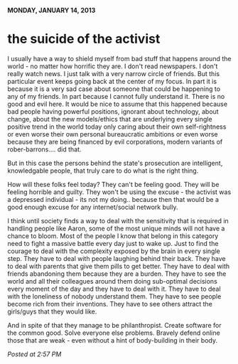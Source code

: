 **MONDAY, JANUARY 14, 2013**

the suicide of the activist 
=================

I usually have a way to shield myself from bad stuff that happens around the world - no matter how horrific they are.
I don't read newspapers. I don't really watch news. I just talk with a very narrow circle of friends.
But this particular event keeps going back at the center of my focus.
In part it is because it is a very sad case about someone that could be happening to any of my friends.
In part because I cannot fully understand it. There is no good and evil here.
It would be nice to assume that this happened because 
	bad people 
		having powerful positions, 
      		ignorant about technology, about change, about the new models/ethics that are underlying every single positive trend in the world today
      		 	only caring about their own self-rightness or 
      		 		even worse their own personal bureaucratic ambitions or 
      		 			even worse because they are being financed by evil corporations, modern 
variants of rober-barrons….
did that.

But in this case the persons behind the state's prosecution are intelligent, knowledgable people, that truly care to do what is the right thing.

How will these folks feel today? They can't be feeling good. They will be feeling horrible and guilty. They won't be using the excuse - the activist was a depressed individual - its not my doing.. because then that would be a good enough excuse for any internet/social network bully. 

I think until society finds a way to deal with the sensitivity that is required in handling people like Aaron, some of the most unique minds will not have a chance to bloom.
Most of the people I know that belong in this category need to fight a massive battle every day just to wake up.
Just to find the courage to deal with the complexity exposed by the brain in every single step. 
They have to deal with people laughing behind their back.
They have to deal with parents that give them pills to get better. 
They have to deal with friends abandoning them because they are a burden.
They have to see the world and all their colleagues around them doing sub-optimal decisions every moment of the day and they have to deal with it.
They have to deal with the loneliness of nobody understand them.
They have to see people become rich from their inventions. 
They have to see others attract the girls/guys that they would like.

And in spite of that they manage to be philanthropist. Create software for the common good. Solve everyone else problems. Bravely defend online those that are weak - even without a hint of body-building in their body.


_Posted at 2:57 PM_